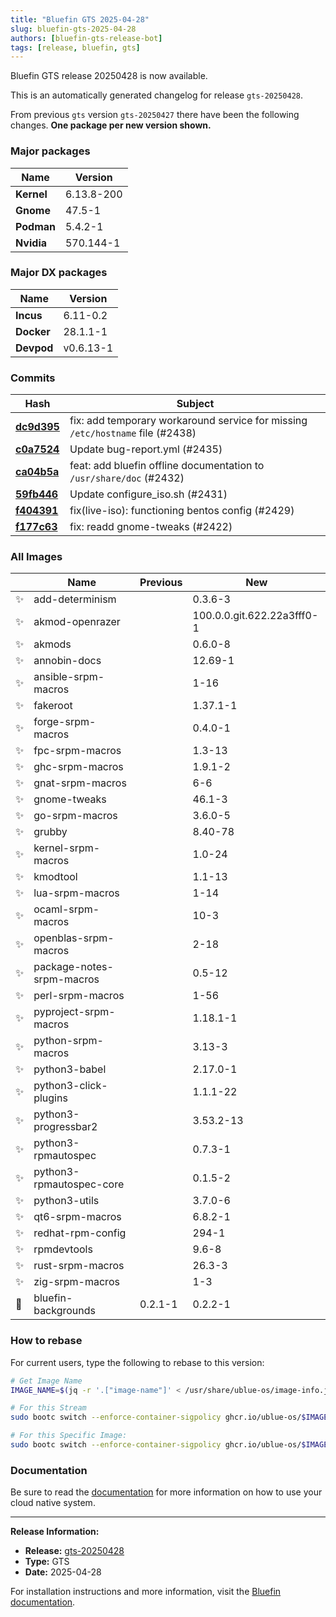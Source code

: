 ```yaml
---
title: "Bluefin GTS 2025-04-28"
slug: bluefin-gts-2025-04-28
authors: [bluefin-gts-release-bot]
tags: [release, bluefin, gts]
---
```


Bluefin GTS release 20250428 is now available.

This is an automatically generated changelog for release `gts-20250428`.

From previous `gts` version `gts-20250427` there have been the following changes. **One package per new version shown.**

### Major packages

| Name       | Version    |
| ---------- | ---------- |
| **Kernel** | 6.13.8-200 |
| **Gnome**  | 47.5-1     |
| **Podman** | 5.4.2-1    |
| **Nvidia** | 570.144-1  |

### Major DX packages

| Name       | Version   |
| ---------- | --------- |
| **Incus**  | 6.11-0.2  |
| **Docker** | 28.1.1-1  |
| **Devpod** | v0.6.13-1 |

### Commits

| Hash                                                                                               | Subject                                                                        |
| -------------------------------------------------------------------------------------------------- | ------------------------------------------------------------------------------ |
| **[dc9d395](https://github.com/ublue-os/bluefin/commit/dc9d3954ed0344c541ea39f3ea2dde2cfb3cb9f0)** | fix: add temporary workaround service for missing `/etc/hostname` file (#2438) |
| **[c0a7524](https://github.com/ublue-os/bluefin/commit/c0a75242ce85e044536ac05d45e53b91e21d28e9)** | Update bug-report.yml (#2435)                                                  |
| **[ca04b5a](https://github.com/ublue-os/bluefin/commit/ca04b5a42fc65267dd9041013ecd9f4ef2526976)** | feat: add bluefin offline documentation to `/usr/share/doc` (#2432)            |
| **[59fb446](https://github.com/ublue-os/bluefin/commit/59fb446e45bc71428f184dbad12170b6006cc06d)** | Update configure_iso.sh (#2431)                                                |
| **[f404391](https://github.com/ublue-os/bluefin/commit/f404391aa9cd467bfebe6b4cc8365b2b589793cf)** | fix(live-iso): functioning bentos config (#2429)                               |
| **[f177c63](https://github.com/ublue-os/bluefin/commit/f177c639e658d9d332bf35108265b60f7d200985)** | fix: readd gnome-tweaks (#2422)                                                |

### All Images

|     | Name                      | Previous | New                        |
| --- | ------------------------- | -------- | -------------------------- |
| ✨  | add-determinism           |          | 0.3.6-3                    |
| ✨  | akmod-openrazer           |          | 100.0.0.git.622.22a3fff0-1 |
| ✨  | akmods                    |          | 0.6.0-8                    |
| ✨  | annobin-docs              |          | 12.69-1                    |
| ✨  | ansible-srpm-macros       |          | 1-16                       |
| ✨  | fakeroot                  |          | 1.37.1-1                   |
| ✨  | forge-srpm-macros         |          | 0.4.0-1                    |
| ✨  | fpc-srpm-macros           |          | 1.3-13                     |
| ✨  | ghc-srpm-macros           |          | 1.9.1-2                    |
| ✨  | gnat-srpm-macros          |          | 6-6                        |
| ✨  | gnome-tweaks              |          | 46.1-3                     |
| ✨  | go-srpm-macros            |          | 3.6.0-5                    |
| ✨  | grubby                    |          | 8.40-78                    |
| ✨  | kernel-srpm-macros        |          | 1.0-24                     |
| ✨  | kmodtool                  |          | 1.1-13                     |
| ✨  | lua-srpm-macros           |          | 1-14                       |
| ✨  | ocaml-srpm-macros         |          | 10-3                       |
| ✨  | openblas-srpm-macros      |          | 2-18                       |
| ✨  | package-notes-srpm-macros |          | 0.5-12                     |
| ✨  | perl-srpm-macros          |          | 1-56                       |
| ✨  | pyproject-srpm-macros     |          | 1.18.1-1                   |
| ✨  | python-srpm-macros        |          | 3.13-3                     |
| ✨  | python3-babel             |          | 2.17.0-1                   |
| ✨  | python3-click-plugins     |          | 1.1.1-22                   |
| ✨  | python3-progressbar2      |          | 3.53.2-13                  |
| ✨  | python3-rpmautospec       |          | 0.7.3-1                    |
| ✨  | python3-rpmautospec-core  |          | 0.1.5-2                    |
| ✨  | python3-utils             |          | 3.7.0-6                    |
| ✨  | qt6-srpm-macros           |          | 6.8.2-1                    |
| ✨  | redhat-rpm-config         |          | 294-1                      |
| ✨  | rpmdevtools               |          | 9.6-8                      |
| ✨  | rust-srpm-macros          |          | 26.3-3                     |
| ✨  | zig-srpm-macros           |          | 1-3                        |
| 🔄  | bluefin-backgrounds       | 0.2.1-1  | 0.2.2-1                    |

### How to rebase

For current users, type the following to rebase to this version:

```bash
# Get Image Name
IMAGE_NAME=$(jq -r '.["image-name"]' < /usr/share/ublue-os/image-info.json)

# For this Stream
sudo bootc switch --enforce-container-sigpolicy ghcr.io/ublue-os/$IMAGE_NAME:gts

# For this Specific Image:
sudo bootc switch --enforce-container-sigpolicy ghcr.io/ublue-os/$IMAGE_NAME:gts-20250428
```

### Documentation

Be sure to read the [documentation](https://docs.projectbluefin.io/) for more information
on how to use your cloud native system.

---

**Release Information:**

- **Release:** [gts-20250428](https://github.com/ublue-os/bluefin/releases/tag/gts-20250428)
- **Type:** GTS
- **Date:** 2025-04-28

For installation instructions and more information, visit the [Bluefin documentation](https://docs.projectbluefin.io/).

